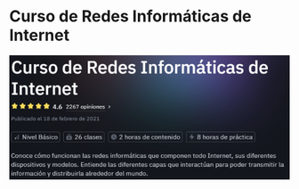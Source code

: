 # Curso de Redes Informáticas de Internet

![Banner Redes Informática de Internet](../images/banner_redes_informaticas_de_internet.png "Banner Redes Informática de Internet")









